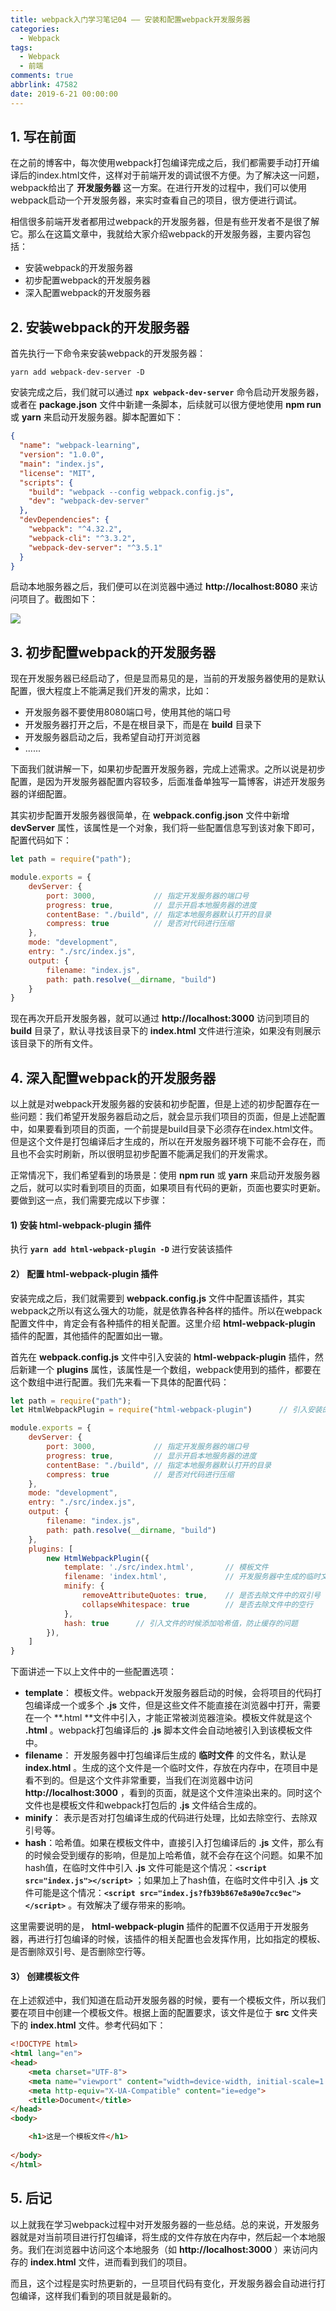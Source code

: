 ```yaml
---
title: webpack入门学习笔记04 —— 安装和配置webpack开发服务器
categories:
  - Webpack
tags:
  - Webpack
  - 前端
comments: true
abbrlink: 47582
date: 2019-6-21 00:00:00
---
```


## 1. 写在前面

在之前的博客中，每次使用webpack打包编译完成之后，我们都需要手动打开编译后的index.html文件，这样对于前端开发的调试很不方便。为了解决这一问题，webpack给出了 **开发服务器** 这一方案。在进行开发的过程中，我们可以使用webpack启动一个开发服务器，来实时查看自己的项目，很方便进行调试。

相信很多前端开发者都用过webpack的开发服务器，但是有些开发者不是很了解它。那么在这篇文章中，我就给大家介绍webpack的开发服务器，主要内容包括：

- 安装webpack的开发服务器
- 初步配置webpack的开发服务器
- 深入配置webpack的开发服务器

## 2. 安装webpack的开发服务器

首先执行一下命令来安装webpack的开发服务器：

```shell
yarn add webpack-dev-server -D
```

安装完成之后，我们就可以通过 **`npx webpack-dev-server`** 命令启动开发服务器，或者在 **package.json** 文件中新建一条脚本，后续就可以很方便地使用 **npm run** 或 **yarn** 来启动开发服务器。脚本配置如下：

```json
{
  "name": "webpack-learning",
  "version": "1.0.0",
  "main": "index.js",
  "license": "MIT",
  "scripts": {
    "build": "webpack --config webpack.config.js",
    "dev": "webpack-dev-server"
  },
  "devDependencies": {
    "webpack": "^4.32.2",
    "webpack-cli": "^3.3.2",
    "webpack-dev-server": "^3.5.1"
  }
}
```

启动本地服务器之后，我们便可以在浏览器中通过 **http://localhost:8080**  来访问项目了。截图如下：

![](http://q1d2135zd.bkt.clouddn.com//webpack-04-01.png)


## 3. 初步配置webpack的开发服务器

现在开发服务器已经启动了，但是显而易见的是，当前的开发服务器使用的是默认配置，很大程度上不能满足我们开发的需求，比如：

- 开发服务器不要使用8080端口号，使用其他的端口号
- 开发服务器打开之后，不是在根目录下，而是在 **build** 目录下
- 开发服务器启动之后，我希望自动打开浏览器
- ......

下面我们就讲解一下，如果初步配置开发服务器，完成上述需求。之所以说是初步配置，是因为开发服务器配置内容较多，后面准备单独写一篇博客，讲述开发服务器的详细配置。

其实初步配置开发服务器很简单，在 **webpack.config.json** 文件中新增 **devServer** 属性，该属性是一个对象，我们将一些配置信息写到该对象下即可，配置代码如下：

```js
let path = require("path");

module.exports = {
    devServer: {
        port: 3000,      		// 指定开发服务器的端口号
        progress: true, 		// 显示开启本地服务器的进度
        contentBase: "./build", // 指定本地服务器默认打开的目录
        compress: true      	// 是否对代码进行压缩
    },
    mode: "development",    
    entry: "./src/index.js",    
    output: {       
        filename: "index.js",   
        path: path.resolve(__dirname, "build")  
    }
}
```

现在再次开启开发服务器，就可以通过 **http://localhost:3000** 访问到项目的 **build** 目录了，默认寻找该目录下的 **index.html** 文件进行渲染，如果没有则展示该目录下的所有文件。

## 4. 深入配置webpack的开发服务器

以上就是对webpack开发服务器的安装和初步配置，但是上述的初步配置存在一些问题：我们希望开发服务器启动之后，就会显示我们项目的页面，但是上述配置中，如果要看到项目的页面，一个前提是build目录下必须存在index.html文件。但是这个文件是打包编译后才生成的，所以在开发服务器环境下可能不会存在，而且也不会实时刷新，所以很明显初步配置不能满足我们的开发需求。

正常情况下，我们希望看到的场景是：使用 **npm run** 或 **yarn** 来启动开发服务器之后，就可以实时看到项目的页面，如果项目有代码的更新，页面也要实时更新。要做到这一点，我们需要完成以下步骤：

#### 1) 安装 html-webpack-plugin 插件

执行 **`yarn add html-webpack-plugin -D`** 进行安装该插件

#### 2） 配置 html-webpack-plugin 插件

安装完成之后，我们就需要到 **webpack.config.js** 文件中配置该插件，其实webpack之所以有这么强大的功能，就是依靠各种各样的插件。所以在webpack配置文件中，肯定会有各种插件的相关配置。这里介绍  **html-webpack-plugin** 插件的配置，其他插件的配置如出一辙。

首先在  **webpack.config.js** 文件中引入安装的  **html-webpack-plugin** 插件，然后新建一个 **plugins** 属性，该属性是一个数组，webpack使用到的插件，都要在这个数组中进行配置。我们先来看一下具体的配置代码：

```js
let path = require("path");
let HtmlWebpackPlugin = require("html-webpack-plugin")		// 引入安装的插件

module.exports = {
    devServer: {
        port: 3000,      		// 指定开发服务器的端口号
        progress: true, 		// 显示开启本地服务器的进度
        contentBase: "./build", // 指定本地服务器默认打开的目录
        compress: true      	// 是否对代码进行压缩
    },
    mode: "development",    
    entry: "./src/index.js",    
    output: {       
        filename: "index.js",   
        path: path.resolve(__dirname, "build")   
    },
    plugins: [
        new HtmlWebpackPlugin({
            template: './src/index.html',		// 模板文件
            filename: 'index.html',				// 开发服务器中生成的临时文件
            minify: {
                removeAttributeQuotes: true,	// 是否去除文件中的双引号
                collapseWhitespace: true		// 是否去除文件中的空行
            },
            hash: true		// 引入文件的时候添加哈希值，防止缓存的问题
        }),
    ]
}
```

下面讲述一下以上文件中的一些配置选项：

- **template**： 模板文件。webpack开发服务器启动的时候，会将项目的代码打包编译成一个或多个 **.js** 文件，但是这些文件不能直接在浏览器中打开，需要在一个 **.html **文件中引入，才能正常被浏览器渲染。模板文件就是这个 **.html** 。webpack打包编译后的 **.js** 脚本文件会自动地被引入到该模板文件中。
- **filename**： 开发服务器中打包编译后生成的 **临时文件** 的文件名，默认是 **index.html** 。生成的这个文件是一个临时文件，存放在内存中，在项目中是看不到的。但是这个文件非常重要，当我们在浏览器中访问 **http://localhost:3000** ，看到的页面，就是这个文件渲染出来的。同时这个文件也是模板文件和webpack打包后的 **.js** 文件结合生成的。
- **minify**： 表示是否对打包编译生成的代码进行处理，比如去除空行、去除双引号等。
- **hash**：哈希值。如果在模板文件中，直接引入打包编译后的 **.js** 文件，那么有的时候会受到缓存的影响，但是加上哈希值，就不会存在这个问题。如果不加hash值，在临时文件中引入 **.js** 文件可能是这个情况：**`<script src="index.js"></script>`** ；如果加上了hash值，在临时文件中引入 **.js** 文件可能是这个情况：**`<script src="index.js?fb39b867e8a90e7cc9ec"></script>`** 。有效解决了缓存带来的影响。

这里需要说明的是， **html-webpack-plugin** 插件的配置不仅适用于开发服务器，再进行打包编译的时候，该插件的相关配置也会发挥作用，比如指定的模板、是否删除双引号、是否删除空行等。

#### 3） 创建模板文件

在上述叙述中，我们知道在启动开发服务器的时候，要有一个模板文件，所以我们要在项目中创建一个模板文件。根据上面的配置要求，该文件是位于 **src** 文件夹下的 **index.html** 文件。参考代码如下：

```html
<!DOCTYPE html>
<html lang="en">
<head>
    <meta charset="UTF-8">
    <meta name="viewport" content="width=device-width, initial-scale=1.0">
    <meta http-equiv="X-UA-Compatible" content="ie=edge">
    <title>Document</title>
</head>
<body>

    <h1>这是一个模板文件</h1>
    
</body>
</html>
```

## 5. 后记

以上就我在学习webpack过程中对开发服务器的一些总结。总的来说，开发服务器就是对当前项目进行打包编译，将生成的文件存放在内存中，然后起一个本地服务。我们在浏览器中访问这个本地服务（如 **http://localhost:3000** ）来访问内存的 **index.html** 文件，进而看到我们的项目。

而且，这个过程是实时热更新的，一旦项目代码有变化，开发服务器会自动进行打包编译，这样我们看到的项目就是最新的。
